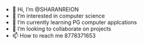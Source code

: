 - 👋 Hi, I’m @SHARANREION
- 👀 I’m interested in computer science
- 🌱 I’m currently learning PG computer applcations
- 💞️ I’m looking to collaborate on projects
- 📫 How to reach me 8778371653

<!---
SHARANREION/SHARANREION is a ✨ special ✨ repository because its `README.md` (this file) appears on your GitHub profile.
You can click the Preview link to take a look at your changes.
--->
